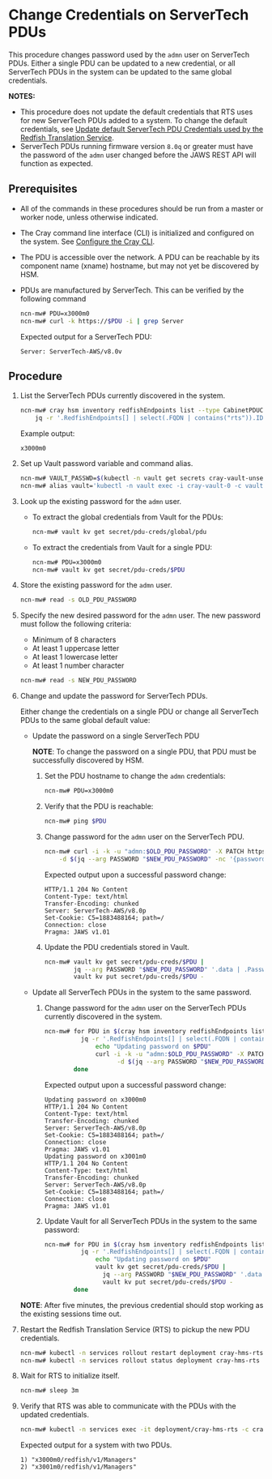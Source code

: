 # Change Credentials on ServerTech PDUs

This procedure changes password used by the `admn` user on ServerTech PDUs. Either a single PDU can be updated to a new credential, or
all ServerTech PDUs in the system can be updated to the same global credentials.

**NOTES:**

- This procedure does not update the default credentials that RTS uses for new ServerTech PDUs added to a system. To change the default credentials, see
  [Update default ServerTech PDU Credentials used by the Redfish Translation Service](Update_Default_ServerTech_PDU_Credentials_used_by_the_Redfish_Translation_Service.md).
- ServerTech PDUs running firmware version `8.0q` or greater must have the password of the `admn` user changed before the JAWS REST API will function as expected.

## Prerequisites

- All of the commands in these procedures should be run from a master or worker node, unless otherwise indicated.
- The Cray command line interface (CLI) is initialized and configured on the system. See [Configure the Cray CLI](../configure_cray_cli.md).
- The PDU is accessible over the network. A PDU can be reachable by its component name (xname) hostname, but may not yet be discovered by HSM.
- PDUs are manufactured by ServerTech.
    This can be verified by the following command

    ```bash
    ncn-mw# PDU=x3000m0
    ncn-mw# curl -k https://$PDU -i | grep Server
    ```

    Expected output for a ServerTech PDU:

    ```text
    Server: ServerTech-AWS/v8.0v
    ```

## Procedure

1. List the ServerTech PDUs currently discovered in the system.

    ```bash
    ncn-mw# cray hsm inventory redfishEndpoints list --type CabinetPDUController --format json |
        jq -r '.RedfishEndpoints[] | select(.FQDN | contains("rts")).ID'
    ```

    Example output:

    ```text
    x3000m0
    ```

1. Set up Vault password variable and command alias.

    ```bash
    ncn-mw# VAULT_PASSWD=$(kubectl -n vault get secrets cray-vault-unseal-keys -o json | jq -r '.data["vault-root"]' |  base64 -d)
    ncn-mw# alias vault='kubectl -n vault exec -i cray-vault-0 -c vault -- env VAULT_TOKEN=$VAULT_PASSWD VAULT_ADDR=http://127.0.0.1:8200 VAULT_FORMAT=json vault'
    ```

1. Look up the existing password for the `admn` user.

    - To extract the global credentials from Vault for the PDUs:

        ```bash
        ncn-mw# vault kv get secret/pdu-creds/global/pdu
        ```

    - To extract the credentials from Vault for a single PDU:

        ```bash
        ncn-mw# PDU=x3000m0
        ncn-mw# vault kv get secret/pdu-creds/$PDU
        ```

1. Store the existing password for the `admn` user.

    ```bash
    ncn-mw# read -s OLD_PDU_PASSWORD
    ```

1. Specify the new desired password for the `admn` user. The new password must follow the following criteria:

    - Minimum of 8 characters
    - At least 1 uppercase letter
    - At least 1 lowercase letter
    - At least 1 number character

    ```bash
    ncn-mw# read -s NEW_PDU_PASSWORD
    ```

1. Change and update the password for ServerTech PDUs.

    Either change the credentials on a single PDU or change all ServerTech PDUs to the same global default value:

    - Update the password on a single ServerTech PDU

        **NOTE**: To change the password on a single PDU, that PDU must be successfully discovered by HSM.

        1. Set the PDU hostname to change the `admn` credentials:

            ```bash
            ncn-mw# PDU=x3000m0
            ```

        1. Verify that the PDU is reachable:

            ```bash
            ncn-mw# ping $PDU
            ```

        1. Change password for the `admn` user on the ServerTech PDU.

            ```bash
            ncn-mw# curl -i -k -u "admn:$OLD_PDU_PASSWORD" -X PATCH https://$PDU/jaws/config/users/local/admn \
                -d $(jq --arg PASSWORD "$NEW_PDU_PASSWORD" -nc '{password: $PASSWORD}')
            ```

            Expected output upon a successful password change:

            ```text
            HTTP/1.1 204 No Content
            Content-Type: text/html
            Transfer-Encoding: chunked
            Server: ServerTech-AWS/v8.0p
            Set-Cookie: C5=1883488164; path=/
            Connection: close
            Pragma: JAWS v1.01
            ```

        1. Update the PDU credentials stored in Vault.

            ```bash
            ncn-mw# vault kv get secret/pdu-creds/$PDU |
                    jq --arg PASSWORD "$NEW_PDU_PASSWORD" '.data | .Password=$PASSWORD' |
                    vault kv put secret/pdu-creds/$PDU -
            ```

    - Update all ServerTech PDUs in the system to the same password.

        1. Change password for the `admn` user on the ServerTech PDUs currently discovered in the system.

            ```bash
            ncn-mw# for PDU in $(cray hsm inventory redfishEndpoints list --type CabinetPDUController --format json |
                      jq -r '.RedfishEndpoints[] | select(.FQDN | contains("rts")).ID'); do
                          echo "Updating password on $PDU"
                          curl -i -k -u "admn:$OLD_PDU_PASSWORD" -X PATCH https://$PDU/jaws/config/users/local/admn \
                                -d $(jq --arg PASSWORD "$NEW_PDU_PASSWORD" -nc '{password: $PASSWORD}')
                    done
            ```

            Expected output upon a successful password change:

            ```text
            Updating password on x3000m0
            HTTP/1.1 204 No Content
            Content-Type: text/html
            Transfer-Encoding: chunked
            Server: ServerTech-AWS/v8.0p
            Set-Cookie: C5=1883488164; path=/
            Connection: close
            Pragma: JAWS v1.01
            Updating password on x3001m0
            HTTP/1.1 204 No Content
            Content-Type: text/html
            Transfer-Encoding: chunked
            Server: ServerTech-AWS/v8.0p
            Set-Cookie: C5=1883488164; path=/
            Connection: close
            Pragma: JAWS v1.01
            ```

        1. Update Vault for all ServerTech PDUs in the system to the same password:

            ```bash
            ncn-mw# for PDU in $(cray hsm inventory redfishEndpoints list --type CabinetPDUController --format json |
                      jq -r '.RedfishEndpoints[] | select(.FQDN | contains("rts")).ID'); do
                          echo "Updating password on $PDU"
                          vault kv get secret/pdu-creds/$PDU |
                            jq --arg PASSWORD "$NEW_PDU_PASSWORD" '.data | .Password=$PASSWORD' |
                            vault kv put secret/pdu-creds/$PDU -
                    done
            ```

    **NOTE**: After five minutes, the previous credential should stop working as the existing sessions time out.

1. Restart the Redfish Translation Service (RTS) to pickup the new PDU credentials.

    ```bash
    ncn-mw# kubectl -n services rollout restart deployment cray-hms-rts
    ncn-mw# kubectl -n services rollout status deployment cray-hms-rts
    ```

1. Wait for RTS to initialize itself.

    ```bash
    ncn-mw# sleep 3m
    ```

1. Verify that RTS was able to communicate with the PDUs with the updated credentials.

    ```bash
    ncn-mw# kubectl -n services exec -it deployment/cray-hms-rts -c cray-hms-rts-redis -- redis-cli keys '*/redfish/v1/Managers'
    ```

    Expected output for a system with two PDUs.

    ```text
    1) "x3000m0/redfish/v1/Managers"
    2) "x3001m0/redfish/v1/Managers"
    ```
